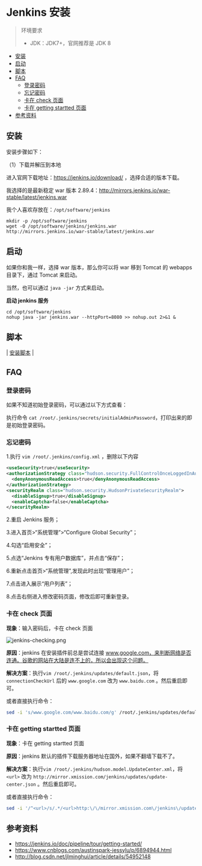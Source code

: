 # Jenkins 安装

> 环境要求
>
> - JDK：JDK7+，官网推荐是 JDK 8

<!-- TOC depthFrom:2 depthTo:3 -->

- [安装](#安装)
- [启动](#启动)
- [脚本](#脚本)
- [FAQ](#faq)
    - [登录密码](#登录密码)
    - [忘记密码](#忘记密码)
    - [卡在 check 页面](#卡在-check-页面)
    - [卡在 getting startted 页面](#卡在-getting-startted-页面)
- [参考资料](#参考资料)

<!-- /TOC -->

## 安装

安装步骤如下：

（1）下载并解压到本地

进入官网下载地址：https://jenkins.io/download/ ，选择合适的版本下载。

我选择的是最新稳定 war 版本 2.89.4：http://mirrors.jenkins.io/war-stable/latest/jenkins.war

我个人喜欢存放在：`/opt/software/jenkins`

```
mkdir -p /opt/software/jenkins
wget -O /opt/software/jenkins/jenkins.war http://mirrors.jenkins.io/war-stable/latest/jenkins.war
```

## 启动

如果你和我一样，选择 war 版本，那么你可以将 war 移到 Tomcat 的 webapps 目录下，通过 Tomcat 来启动。

当然，也可以通过 `java -jar` 方式来启动。

**启动 jenkins 服务**

```
cd /opt/software/jenkins
nohup java -jar jenkins.war --httpPort=8080 >> nohup.out 2>&1 &
```

## 脚本

| [安装脚本](https://github.com/dunwu/linux/tree/master/codes/deploy/tool/jenkins) |

## FAQ

### 登录密码

如果不知道初始登录密码，可以通过以下方式查看：

执行命令 `cat /root/.jenkins/secrets/initialAdminPassword`，打印出来的即是初始登录密码。

### 忘记密码

1.执行 `vim /root/.jenkins/config.xml` ，删除以下内容

```xml
<useSecurity>true</useSecurity>
<authorizationStrategy class="hudson.security.FullControlOnceLoggedInAuthorizationStrategy">
  <denyAnonymousReadAccess>true</denyAnonymousReadAccess>
</authorizationStrategy>
<securityRealm class="hudson.security.HudsonPrivateSecurityRealm">
  <disableSignup>true</disableSignup>
  <enableCaptcha>false</enableCaptcha>
</securityRealm>
```

2.重启 Jenkins 服务；

3.进入首页>“系统管理”>“Configure Global Security”；

4.勾选“启用安全”；

5.点选“Jenkins 专有用户数据库”，并点击“保存”；

6.重新点击首页>“系统管理”,发现此时出现“管理用户”；

7.点击进入展示“用户列表”；

8.点击右侧进入修改密码页面，修改后即可重新登录。

### 卡在 check 页面

**现象**：输入密码后，卡在 check 页面

![jenkins-checking.png](images/jenkins-checking.png)

**原因**：jenkins 在安装插件前总是尝试连接 www.google.com，来判断网络是否连通。谷歌的网站在大陆是连不上的，所以会出现这个问题。

**解决方案**：执行`vim /root/.jenkins/updates/default.json`，将 `connectionCheckUrl` 后的 `www.google.com` 改为 `www.baidu.com` 。然后重启即可。

或者直接执行命令：

```sh
sed -i 's/www.google.com/www.baidu.com/g' /root/.jenkins/updates/default.json
```

### 卡在 getting startted 页面

**现象**：卡在 getting startted 页面

**原因**：jenkins 默认的插件下载服务器地址在国外，如果不翻墙下载不了。

**解决方案**：执行`vim /root/.jenkins/hudson.model.UpdateCenter.xml`，将 `<url>` 改为 `http://mirror.xmission.com/jenkins/updates/update-center.json` 。然后重启即可。

或者直接执行命令：

```sh
sed -i '/^<url>/s/.*/<url>http:\/\/mirror.xmission.com\/jenkins\/updates\/update-center.json<\/url>/g' /root/.jenkins/hudson.model.UpdateCenter.xml
```

## 参考资料

- https://jenkins.io/doc/pipeline/tour/getting-started/
- https://www.cnblogs.com/austinspark-jessylu/p/6894944.html
- http://blog.csdn.net/jlminghui/article/details/54952148
